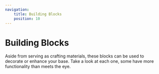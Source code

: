 ```yaml
---
navigation:
    title: Building Blocks
    position: 10
---
```


# Building Blocks

Aside from serving as crafting materials, these blocks can be used to decorate or enhance your base. Take a look at each
one, some have more functionality than meets the eye.

<SubPages />